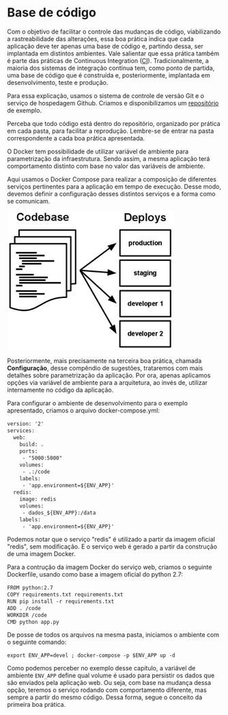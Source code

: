 #  Base de código

Com o objetivo de facilitar o controle das mudanças de código, viabilizando a rastreabilidade das alterações, essa boa prática indica que cada aplicação deve ter apenas uma base de código e, partindo dessa, ser implantada em distintos ambientes. Vale salientar que essa prática também é parte das práticas de Continuous Integration ([CI](https://www.thoughtworks.com/continuous-integration)). Tradicionalmente, a maioria dos sistemas de integração contínua tem, como ponto de partida, uma base de código que é construída e, posteriormente, implantada em desenvolvimento, teste e produção.

Para essa explicação, usamos o sistema de controle de versão Git e o serviço de hospedagem Github. Criamos e disponibilizamos um [repositório](https://github.com/gomex/exemplo-12factor-docker.git) de exemplo.

Perceba que todo código está dentro do repositório, organizado por prática em cada pasta, para facilitar a reprodução. Lembre-se de entrar na pasta correspondente a cada boa prática apresentada.

O Docker tem possibilidade de utilizar variável de ambiente para parametrização da infraestrutura. Sendo assim, a mesma aplicação terá comportamento distinto com base no valor das variáveis de ambiente.

Aqui usamos o Docker Compose para realizar a composição de diferentes serviços pertinentes para a aplicação em tempo de execução. Desse modo, devemos definir a configuração desses distintos serviços e a forma como se comunicam.

![](images/basecode.png)

Posteriormente, mais precisamente na terceira boa prática, chamada **Configuração**, desse compêndio de sugestões, trataremos com mais detalhes sobre parametrização da aplicação. Por ora, apenas aplicamos opções via variável de ambiente para a arquitetura, ao invés de, utilizar internamente no código da aplicação.

Para configurar o ambiente de desenvolvimento para o exemplo apresentado, criamos o arquivo docker-compose.yml:

```
version: '2'
services:
  web:
    build: .
    ports:
     - "5000:5000"
    volumes:
     - .:/code
    labels:
     - 'app.environment=${ENV_APP}'
  redis:
    image: redis
    volumes:
     - dados_${ENV_APP}:/data
    labels:
     - 'app.environment=${ENV_APP}'
```

Podemos notar que o serviço "redis" é utilizado a partir da imagem oficial "redis", sem modificação. E o serviço web é gerado a partir da construção de uma imagem Docker.

Para a contrução da imagem Docker do serviço web, criamos o seguinte Dockerfile, usando como base a imagem oficial do python 2.7:

```
FROM python:2.7
COPY requirements.txt requirements.txt
RUN pip install -r requirements.txt
ADD . /code
WORKDIR /code
CMD python app.py
```

De posse de todos os arquivos na mesma pasta, iniciamos o ambiente com o seguinte comando:

```
export ENV_APP=devel ; docker-compose -p $ENV_APP up -d
```

Como podemos perceber no exemplo desse capítulo, a variável de ambiente `ENV_APP` define qual volume é usado para persistir os dados que são enviados pela aplicação web. Ou seja, com base na mudança dessa opção, teremos o serviço rodando com comportamento diferente, mas sempre a partir do mesmo código. Dessa forma, segue o conceito da primeira boa prática.
